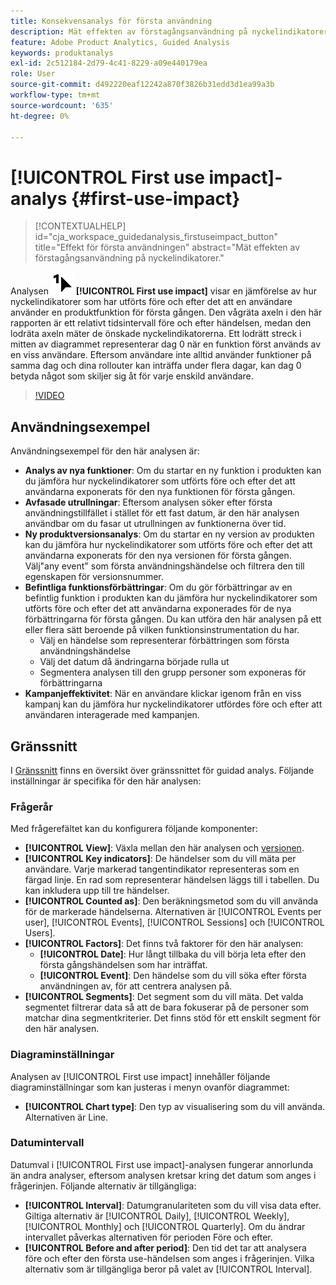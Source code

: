 ```yaml
---
title: Konsekvensanalys för första användning
description: Mät effekten av förstagångsanvändning på nyckelindikatorer.
feature: Adobe Product Analytics, Guided Analysis
keywords: produktanalys
exl-id: 2c512184-2d79-4c41-8229-a09e440179ea
role: User
source-git-commit: d492220eaf12242a870f3826b31edd3d1ea99a3b
workflow-type: tm+mt
source-wordcount: '635'
ht-degree: 0%

---
```


# [!UICONTROL First use impact]-analys {#first-use-impact}

<!-- markdownlint-disable MD034 -->

>[!CONTEXTUALHELP]
>id="cja_workspace_guidedanalysis_firstuseimpact_button"
>title="Effekt för första användningen"
>abstract="Mät effekten av förstagångsanvändning på nyckelindikatorer."

<!-- markdownlint-enable MD034 -->

Analysen ![FirstUse](/help/assets/icons/FirstUse.svg) **[!UICONTROL First use impact]** visar en jämförelse av hur nyckelindikatorer som har utförts före och efter det att en användare använder en produktfunktion för första gången. Den vågräta axeln i den här rapporten är ett relativt tidsintervall före och efter händelsen, medan den lodräta axeln mäter de önskade nyckelindikatorerna. Ett lodrätt streck i mitten av diagrammet representerar dag 0 när en funktion först används av en viss användare. Eftersom användare inte alltid använder funktioner på samma dag och dina rollouter kan inträffa under flera dagar, kan dag 0 betyda något som skiljer sig åt för varje enskild användare.


>[!VIDEO](https://video.tv.adobe.com/v/3421661/?learn=on)


## Användningsexempel

Användningsexempel för den här analysen är:

* **Analys av nya funktioner**: Om du startar en ny funktion i produkten kan du jämföra hur nyckelindikatorer som utförts före och efter det att användarna exponerats för den nya funktionen för första gången.
* **Avfasade utrullningar**: Eftersom analysen söker efter första användningstillfället i stället för ett fast datum, är den här analysen användbar om du fasar ut utrullningen av funktionerna över tid.
* **Ny produktversionsanalys**: Om du startar en ny version av produkten kan du jämföra hur nyckelindikatorer som utförts före och efter det att användarna exponerats för den nya versionen för första gången. Välj&quot;any event&quot; som första användningshändelse och filtrera den till egenskapen för versionsnummer.
* **Befintliga funktionsförbättringar**: Om du gör förbättringar av en befintlig funktion i produkten kan du jämföra hur nyckelindikatorer som utförts före och efter det att användarna exponerades för de nya förbättringarna för första gången. Du kan utföra den här analysen på ett eller flera sätt beroende på vilken funktionsinstrumentation du har.
   * Välj en händelse som representerar förbättringen som första användningshändelse
   * Välj det datum då ändringarna började rulla ut
   * Segmentera analysen till den grupp personer som exponeras för förbättringarna
* **Kampanjeffektivitet**: När en användare klickar igenom från en viss kampanj kan du jämföra hur nyckelindikatorer utfördes före och efter att användaren interagerade med kampanjen.

## Gränssnitt

I [Gränssnitt](../overview.md#interface) finns en översikt över gränssnittet för guidad analys. Följande inställningar är specifika för den här analysen:

### Frågerår

Med frågerefältet kan du konfigurera följande komponenter:

* **[!UICONTROL View]**: Växla mellan den här analysen och [versionen](release-impact.md).
* **[!UICONTROL Key indicators]**: De händelser som du vill mäta per användare. Varje markerad tangentindikator representeras som en färgad linje. En rad som representerar händelsen läggs till i tabellen. Du kan inkludera upp till tre händelser.
* **[!UICONTROL Counted as]**: Den beräkningsmetod som du vill använda för de markerade händelserna. Alternativen är [!UICONTROL Events per user], [!UICONTROL Events], [!UICONTROL Sessions] och [!UICONTROL Users].
* **[!UICONTROL Factors]**: Det finns två faktorer för den här analysen:
   * **[!UICONTROL Date]**: Hur långt tillbaka du vill börja leta efter den första gångshändelsen som har inträffat.
   * **[!UICONTROL Event]**: Den händelse som du vill söka efter första användningen av, för att centrera analysen på.
* **[!UICONTROL Segments]**: Det segment som du vill mäta. Det valda segmentet filtrerar data så att de bara fokuserar på de personer som matchar dina segmentkriterier. Det finns stöd för ett enskilt segment för den här analysen.

### Diagraminställningar

Analysen av [!UICONTROL First use impact] innehåller följande diagraminställningar som kan justeras i menyn ovanför diagrammet:

* **[!UICONTROL Chart type]**: Den typ av visualisering som du vill använda. Alternativen är Line.

### Datumintervall

Datumval i [!UICONTROL First use impact]-analysen fungerar annorlunda än andra analyser, eftersom analysen kretsar kring det datum som anges i frågerinjen. Följande alternativ är tillgängliga:

* **[!UICONTROL Interval]**: Datumgranulariteten som du vill visa data efter. Giltiga alternativ är [!UICONTROL Daily], [!UICONTROL Weekly], [!UICONTROL Monthly] och [!UICONTROL Quarterly]. Om du ändrar intervallet påverkas alternativen för perioden Före och efter.
* **[!UICONTROL Before and after period]**: Den tid det tar att analysera före och efter den första use-händelsen som anges i frågerinjen. Vilka alternativ som är tillgängliga beror på valet av [!UICONTROL Interval].

<!--
## Example

See below for an example of the analysis.

![First use impact](../assets/first-use-impact.png)

-->
